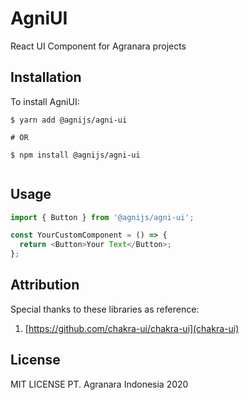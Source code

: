 # AgniUI

React UI Component for Agranara projects

## Installation

To install AgniUI:

```
$ yarn add @agnijs/agni-ui

# OR

$ npm install @agnijs/agni-ui


```

## Usage

```javascript
import { Button } from '@agnijs/agni-ui';

const YourCustomComponent = () => {
  return <Button>Your Text</Button>;
};
```

## Attribution

Special thanks to these libraries as reference:

1. [https://github.com/chakra-ui/chakra-ui](chakra-ui)

## License

MIT LICENSE PT. Agranara Indonesia 2020
